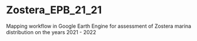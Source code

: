 # Zostera_EPB_21_21
Mapping workflow in Google Earth Engine for assessment of Zostera marina distribution on the years 2021 - 2022
